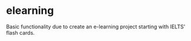 # elearning
Basic functionality due to create an e-learning project starting with IELTS' flash cards.
